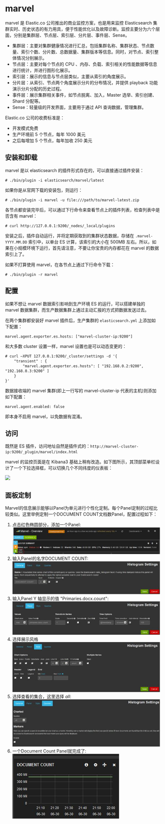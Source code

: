 # marvel

marvel 是 Elastic.co 公司推出的商业监控方案，也是用来监控 Elasticsearch 集群实时、历史状态的有力用具，便于性能优化以及故障诊断。监控主要分为六个层面，分别是集群层、节点层、索引层、分片层、事件层、Sense。

* 集群层：主要对集群健康情况进行汇总，包括集群名称、集群状态、节点数量、索引个数、分片数、总数据量、集群版本等信息。同时，对节点、索引整体情况分别展示。
* 节点层：主要对每个节点的 CPU 、内存、负载、索引相关的性能数据等信息进行统计，并进行图形化展示。
* 索引层：展示的信息与节点层类似，主要从索引的角度展示。
* 分片层：从索引、节点两个角度展示分片的分布情况，并提供 playback 功能演示分片分配的历史过程。
* 事件层：展示集群相关事件，如节点脱离、加入，Master 选举、索引创建、Shard 分配等。
* Sense：轻量级的开发界面，主要用于通过 API 查询数据，管理集群。

Elastic.co 公司的收费标准是：

* 开发模式免费
* 生产环境前 5 个节点，每年 1000 美元
* 之后每增加 5 个节点，每年加收 250 美元

## 安装和卸载

marvel 是以 elasticsearch 的插件形式存在的，可以直接通过插件安装：

```
# ./bin/plugin -i elasticsearch/marvel/latest
```

如果你是从官网下载的安装包，则运行：

```
# ./bin/plugin -i marvel -u file:///path/to/marvel-latest.zip
```

各节点都安装完毕后，可以通过下行命令来查看节点上的插件列表，检查列表中是否含有 marvel：

```
# curl http://127.0.0.1:9200/_nodes/_local/plugins
```

安装之后，插件自动运行，并将定期获取到的集群状态数据，存储在 `.marvel-YYYY.MM.DD` 索引中，以单台 ES 计算，该索引的大小在 500MB 左右。所以，如果在小规模环境下运行，首先请注意，不要让你宝贵的内存都花在 marvel 的数据索引上了。

如果不打算使用 marvel，在各节点上通过下行命令下载：

```
# ./bin/plugin -r marvel
```

## 配置

如果不想让 marvel 数据索引影响到生产环境 ES 的运行，可以搭建单独的 marvel 数据集群，而生产数据集群上通过主动汇报的方式把数据发送过去。

在两个集群都安装好 marvel 插件后，生产集群的 `elasticsearch.yml` 上添加如下配置：

```
marvel.agent.exporter.es.hosts: ["marvel-cluster-ip:9200"]
```

和大多数 cluster 设置一样，marvel 设置也是可以动态变更的：

```
# curl –XPUT 127.0.0.1:9200/_cluster/settings -d '{
    "transient" : {
        "marvel.agent.exporter.es.hosts": [ "192.168.0.2:9200", "192.168.0.3:9200" ]
    }
}'
```

数据接收端的 marvel 集群(即上一行写的 marvel-cluster-ip 代表的主机)则添加如下配置：

```
marvel.agent.enabled: false
```

即本身不启用 marvel，以免数据有混淆。

## 访问

既然是 ES 插件，访问地址自然是插件式的：`http://marvel-cluster-ip:9200/_plugin/marvel/index.html`

marvel 的监控页面是在 Kibana3 基础上稍有改造。如下图所示，其顶部菜单栏设计了一个下拉选择框，可以切换几个不同纬度的仪表板：

![](https://www.elastic.co/guide/en/marvel/current/images/overview_thumb.png)

## 面板定制

Marvel的信息展示能够以Panel为单元进行个性化定制。每个Panel定制的过程比较类似。这里举例定制一个DOCUMENT COUNT文档数Panel，配置过程如下：

1. 点击红色椭圆部分，添加一个Panel:
![](./marvel-1.jpg)
2. 输入Panel的名字DOCUMENT COUNT:
![](./marvel-2.jpg)
3. 输入Panel Y 轴显示的值 "Primaries.docx.count":
![](./marvel-3.jpg)
4. 选择展示风格
![](./marvel-4.jpg)
5. 选择查看的集合，这里选择 *all*:
![](./marvel-5.jpg)
6. 一个Document Count Panel就完成了:
![](./marvel-6.jpg)

